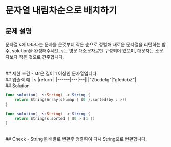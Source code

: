 # 문자열 내림차순으로 배치하기

## 문제 설명 
문자열 s에 나타나는 문자를 큰것부터 작은 순으로 정렬해 새로운 문자열을 리턴하는 함수, solution을 완성해주세요.
s는 영문 대소문자로만 구성되어 있으며, 대문자는 소문자보다 작은 것으로 간주합니다.

<br/>
## 제한 조건
- str은 길이 1 이상인 문자열입니다.

<br/>
## 입출력 예
| s |return |
|------|---|---|
|"Zbcdefg"|"gfedcbZ"|



<br/>
## Solution

```swift
func solution(_ s:String) -> String {
    return String(Array(s).map { $0 }.sorted(by : >))
}
```

```swift
func solution(_ s:String) -> String {
    return String(s.sorted { $0 > $1 })
}

```

<br/>
## Check
- String을 배열로 변환후 정렬하여 다시 String으로 변환합니다.
